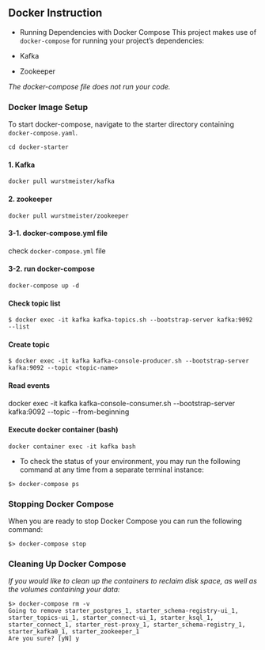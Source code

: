 ## Docker Instruction

* Running Dependencies with Docker Compose
This project makes use of `docker-compose` for running your project’s dependencies:

* Kafka
* Zookeeper


*The docker-compose file does not run your code.*

### Docker Image Setup

To start docker-compose, navigate to the starter directory containing `docker-compose.yaml`.
```shell
cd docker-starter
```

#### 1. Kafka 
```shell
docker pull wurstmeister/kafka
```

#### 2. zookeeper
```shell
docker pull wurstmeister/zookeeper
```

#### 3-1. docker-compose.yml file
check `docker-compose.yml` file

#### 3-2. run docker-compose 
```shell
docker-compose up -d
```
#### Check topic list
```shell
$ docker exec -it kafka kafka-topics.sh --bootstrap-server kafka:9092 --list
```
#### Create topic
```shell
$ docker exec -it kafka kafka-console-producer.sh --bootstrap-server kafka:9092 --topic <topic-name>
```
#### Read events
docker exec -it kafka kafka-console-consumer.sh --bootstrap-server kafka:9092 --topic <topic-name> --from-beginning


#### Execute docker container (bash)
```shell
docker container exec -it kafka bash
```

* To check the status of your environment, you may run the following command at any time from a separate terminal instance:

```shell
$> docker-compose ps
```


### Stopping Docker Compose
When you are ready to stop Docker Compose you can run the following command:

```shell
$> docker-compose stop

```
### Cleaning Up Docker Compose

*If you would like to clean up the containers to reclaim disk space, as well as the volumes containing your data:* 

```shell
$> docker-compose rm -v
Going to remove starter_postgres_1, starter_schema-registry-ui_1, starter_topics-ui_1, starter_connect-ui_1, starter_ksql_1, starter_connect_1, starter_rest-proxy_1, starter_schema-registry_1, starter_kafka0_1, starter_zookeeper_1
Are you sure? [yN] y

```